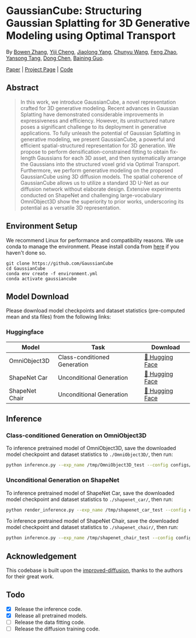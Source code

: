 # GaussianCube: Structuring Gaussian Splatting for 3D Generative Modeling using Optimal Transport

By [Bowen Zhang](http://home.ustc.edu.cn/~zhangbowen), [Yiji Cheng](https://www.linkedin.com/in/yiji-cheng-a8b922213/?originalSubdomain=cn), [Jiaolong Yang](https://jlyang.org/), [Chunyu Wang](https://www.chunyuwang.org/), [Feng Zhao](https://en.auto.ustc.edu.cn/2021/0616/c26828a513169/page.htm), [Yansong Tang](https://andytang15.github.io/), [Dong Chen](http://www.dongchen.pro/), [Baining Guo](https://www.microsoft.com/en-us/research/people/bainguo/).

[Paper]() | [Project Page](https://gaussiancube.github.io/) | [Code](https://github.com/GaussianCube/GaussianCube)

## Abstract

> In this work, we introduce GaussianCube, a novel representation crafted for 3D generative modeling. Recent advances in Gaussian Splatting have demonstrated considerable improvements in expressiveness and efficiency. However, its unstructured nature poses a significant challenge to its deployment in generative applications. To fully unleash the potential of Gaussian Splatting in generative modeling, we present GaussianCube, a powerful and efficient spatial-structured representation for 3D generation. We propose to perform densification-constrained fitting to obtain fix-length Gaussians for each 3D asset, and then systematically arrange the Gaussians into the structured voxel grid via Optimal Transport. Furthermore, we perform generative modeling on the proposed GaussianCube using 3D diffusion models. The spatial coherence of GaussianCube allows us to utilize a standard 3D U-Net as our diffusion network without elaborate design. Extensive experiments conducted on ShapeNet and challenging large-vocabulary OmniObject3D show the superiority to prior works, underscoring its potential as a versatile 3D representation.

## Environment Setup

We recommend Linux for performance and compatibility reasons. We use conda to manage the environment. Please install conda from [here](https://docs.conda.io/en/latest/miniconda.html) if you haven't done so.

```
git clone https://github.com/GaussianCube
cd GaussianCube
conda env create -f environment.yml
conda activate gaussiancube
```

## Model Download

Please download model checkpoints and dataset statistics (pre-computed mean and sta files) from the following links:

### Huggingface

| Model                 | Task                          | Download                                                                          |
|-----------------------|-------------------------------|-----------------------------------------------------------------------------------|
| OmniObject3D          | Class-conditioned Generation  | [🤗 Hugging Face](https://huggingface.co/BwZhang/GaussianCube-OmniObject3D-v1.0)  |
| ShapeNet Car          | Unconditional Generation      | [🤗 Hugging Face](https://huggingface.co/BwZhang/GaussianCube-ShapeNetCar-v1.0)   |
| ShapeNet Chair        | Unconditional Generation      | [🤗 Hugging Face](https://huggingface.co/BwZhang/GaussianCube-ShapeNetChair-v1.0) |

## Inference

### Class-conditioned Generation on OmniObject3D

To inference pretrained model of OmniObject3D, save the downloaded model checkpoint and dataset statistics to `./OmniObject3D/`, then run:
```bash
python inference.py --exp_name /tmp/OmniObject3D_test --config configs/omni_class_cond.yml  --rescale_timesteps 300 --ckpt ./OmniObject3D/OmniObject3D_ckpt.pt  --mean_file ./OmniObject3D/mean.pt --std_file ./OmniObject3D/std.pt  --bound 1.0 --num_samples 10 --render_video --class_cond
```

### Unconditional Generation on ShapeNet

To inference pretrained model of ShapeNet Car, save the downloaded model checkpoint and dataset statistics to `./shapenet_car/`, then run:
```bash
python render_inference.py --exp_name /tmp/shapenet_car_test --config configs/shapenet_uncond.yml  --rescale_timesteps 300 --ckpt ./shapenet_car/shapenet_car_ckpt.pt  --mean_file ./shapenet_car/mean.pt  --std_file ./shapenet_car/std.pt  --bound 0.45 --num_samples 10 --render_video
```

To inference pretrained model of ShapeNet Chair, save the downloaded model checkpoint and dataset statistics to `./shapenet_chair/`, then run:
```bash
python inference.py --exp_name /tmp/shapenet_chair_test --config configs/shapenet_uncond.yml  --rescale_timesteps 300 --ckpt ./shapenet_chair/shapenet_chair_ckpt.pt  --mean_file ./shapenet_chair/mean.pt  --std_file ./shapenet_chair/std.pt  --bound 0.35 --num_samples 10 --render_video
```

## Acknowledgement

This codebase is built upon the [improved-diffusion](https://github.com/openai/improved-diffusion), thanks to the authors for their great work.

## Todo

- [x] Release the inference code.
- [x] Release all pretrained models.
- [ ] Release the data fitting code.
- [ ] Release the diffusion training code.